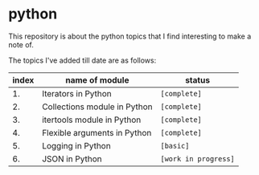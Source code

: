 # python

This repository is about the python topics that I find interesting to make a note of.

The topics I've added till date are as follows:

index| name of module | status
-----|----------------|-----------
1.| Iterators in Python |`[complete]`
2.| Collections module in Python |`[complete]`
3.| itertools module in Python |`[complete]`
4.| Flexible arguments in Python |`[complete]`
5.| Logging in Python |`[basic]`
6.| JSON in Python |`[work in progress]`
